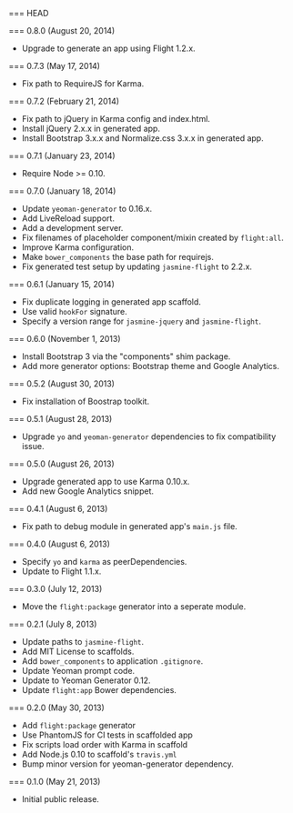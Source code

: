 === HEAD

=== 0.8.0 (August 20, 2014)

* Upgrade to generate an app using Flight 1.2.x.

=== 0.7.3 (May 17, 2014)

* Fix path to RequireJS for Karma.

=== 0.7.2 (February 21, 2014)

* Fix path to jQuery in Karma config and index.html.
* Install jQuery 2.x.x in generated app.
* Install Bootstrap 3.x.x and Normalize.css 3.x.x in generated app.

=== 0.7.1 (January 23, 2014)

* Require Node >= 0.10.

=== 0.7.0 (January 18, 2014)

* Update `yeoman-generator` to 0.16.x.
* Add LiveReload support.
* Add a development server.
* Fix filenames of placeholder component/mixin created by `flight:all`.
* Improve Karma configuration.
* Make `bower_components` the base path for requirejs.
* Fix generated test setup by updating `jasmine-flight` to 2.2.x.

=== 0.6.1 (January 15, 2014)

* Fix duplicate logging in generated app scaffold.
* Use valid `hookFor` signature.
* Specify a version range for `jasmine-jquery` and `jasmine-flight`.

=== 0.6.0 (November 1, 2013)

* Install Bootstrap 3 via the "components" shim package.
* Add more generator options: Bootstrap theme and Google Analytics.

=== 0.5.2 (August 30, 2013)

* Fix installation of Boostrap toolkit.

=== 0.5.1 (August 28, 2013)

* Upgrade `yo` and `yeoman-generator` dependencies to fix compatibility issue.

=== 0.5.0 (August 26, 2013)

* Upgrade generated app to use Karma 0.10.x.
* Add new Google Analytics snippet.

=== 0.4.1 (August 6, 2013)

* Fix path to debug module in generated app's `main.js` file.

=== 0.4.0 (August 6, 2013)

* Specify `yo` and `karma` as peerDependencies.
* Update to Flight 1.1.x.

=== 0.3.0 (July 12, 2013)

* Move the `flight:package` generator into a seperate module.

=== 0.2.1 (July 8, 2013)

* Update paths to `jasmine-flight`.
* Add MIT License to scaffolds.
* Add `bower_components` to application `.gitignore`.
* Update Yeoman prompt code.
* Update to Yeoman Generator 0.12.
* Update `flight:app` Bower dependencies.

=== 0.2.0 (May 30, 2013)

* Add `flight:package` generator
* Use PhantomJS for CI tests in scaffolded app
* Fix scripts load order with Karma in scaffold
* Add Node.js 0.10 to scaffold's `travis.yml`
* Bump minor version for yeoman-generator dependency.

=== 0.1.0 (May 21, 2013)

* Initial public release.
